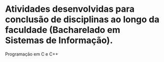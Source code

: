 # Atividades desenvolvidas para conclusão de disciplinas ao longo da faculdade (Bacharelado em Sistemas de Informação).
Programação em C e C++
